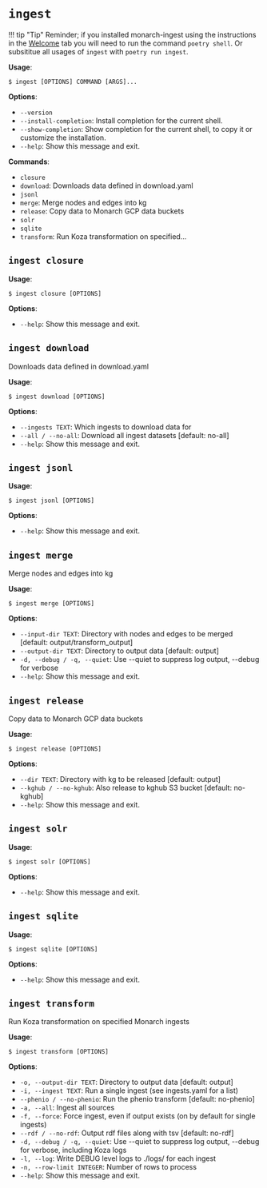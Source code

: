 # `ingest`

!!! tip "Tip"
    Reminder; if you installed monarch-ingest using the instructions in the [Welcome](index.md) tab you will need to run the command
    ```poetry shell```. Or subsititue all usages of ```ingest``` with ```poetry run ingest```.
    
**Usage**:

```console
$ ingest [OPTIONS] COMMAND [ARGS]...
```

**Options**:

* `--version`
* `--install-completion`: Install completion for the current shell.
* `--show-completion`: Show completion for the current shell, to copy it or customize the installation.
* `--help`: Show this message and exit.

**Commands**:

* `closure`
* `download`: Downloads data defined in download.yaml
* `jsonl`
* `merge`: Merge nodes and edges into kg
* `release`: Copy data to Monarch GCP data buckets
* `solr`
* `sqlite`
* `transform`: Run Koza transformation on specified...

## `ingest closure`

**Usage**:

```console
$ ingest closure [OPTIONS]
```

**Options**:

* `--help`: Show this message and exit.

## `ingest download`

Downloads data defined in download.yaml

**Usage**:

```console
$ ingest download [OPTIONS]
```

**Options**:

* `--ingests TEXT`: Which ingests to download data for
* `--all / --no-all`: Download all ingest datasets  [default: no-all]
* `--help`: Show this message and exit.

## `ingest jsonl`

**Usage**:

```console
$ ingest jsonl [OPTIONS]
```

**Options**:

* `--help`: Show this message and exit.

## `ingest merge`

Merge nodes and edges into kg

**Usage**:

```console
$ ingest merge [OPTIONS]
```

**Options**:

* `--input-dir TEXT`: Directory with nodes and edges to be merged  [default: output/transform_output]
* `--output-dir TEXT`: Directory to output data  [default: output]
* `-d, --debug / -q, --quiet`: Use --quiet to suppress log output, --debug for verbose
* `--help`: Show this message and exit.

## `ingest release`

Copy data to Monarch GCP data buckets

**Usage**:

```console
$ ingest release [OPTIONS]
```

**Options**:

* `--dir TEXT`: Directory with kg to be released  [default: output]
* `--kghub / --no-kghub`: Also release to kghub S3 bucket  [default: no-kghub]
* `--help`: Show this message and exit.

## `ingest solr`

**Usage**:

```console
$ ingest solr [OPTIONS]
```

**Options**:

* `--help`: Show this message and exit.

## `ingest sqlite`

**Usage**:

```console
$ ingest sqlite [OPTIONS]
```

**Options**:

* `--help`: Show this message and exit.

## `ingest transform`

Run Koza transformation on specified Monarch ingests

**Usage**:

```console
$ ingest transform [OPTIONS]
```

**Options**:

* `-o, --output-dir TEXT`: Directory to output data  [default: output]
* `-i, --ingest TEXT`: Run a single ingest (see ingests.yaml for a list)
* `--phenio / --no-phenio`: Run the phenio transform  [default: no-phenio]
* `-a, --all`: Ingest all sources
* `-f, --force`: Force ingest, even if output exists (on by default for single ingests)
* `--rdf / --no-rdf`: Output rdf files along with tsv  [default: no-rdf]
* `-d, --debug / -q, --quiet`: Use --quiet to suppress log output, --debug for verbose, including Koza logs
* `-l, --log`: Write DEBUG level logs to ./logs/ for each ingest
* `-n, --row-limit INTEGER`: Number of rows to process
* `--help`: Show this message and exit.
